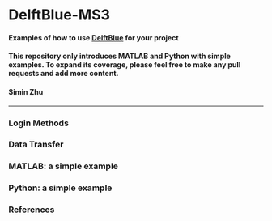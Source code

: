 ﻿# DelftBlue-MS3
#### Examples of how to use [DelftBlue](https://doc.dhpc.tudelft.nl/delftblue/) for your project
#### This repository only introduces MATLAB and Python with simple examples. To expand its coverage, please feel free to make any pull requests and add more content.
#### Simin Zhu
---
### Login Methods

### Data Transfer

### MATLAB: a simple example

### Python: a simple example

### References

